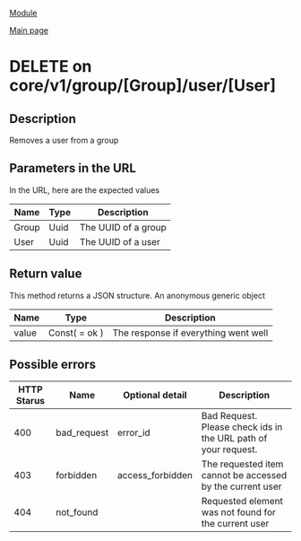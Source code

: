 
[Module](./README.md)

[Main page](../README.md)


# DELETE on core/v1/group/[Group]/user/[User]

## Description


Removes a user from a group



## Parameters in the URL

In the URL, here are the expected values

Name   | Type    | Description
-------|---------|------------
Group | Uuid | The UUID of a group
User | Uuid | The UUID of a user









## Return value


This method returns a JSON structure. An anonymous generic object

Name   |  Type   |  Description
-------|---------|-------------
value | Const( = ok ) | The response if everything went well






## Possible errors


HTTP Starus | Name   | Optional detail   | Description  
------------|--------|-------------------|------------
400 | bad_request | error_id | Bad Request. Please check ids in the URL path of your request.	
403 | forbidden | access_forbidden | The requested item cannot be accessed by the current user	
404 | not_found |  | Requested element was not found for the current user	



